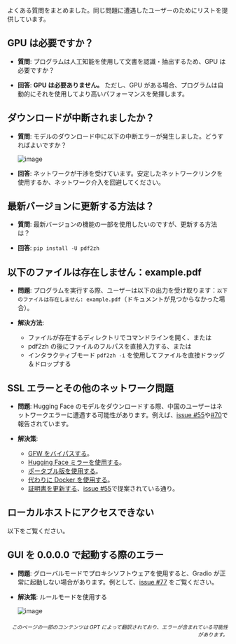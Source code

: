 よくある質問をまとめました。同じ問題に遭遇したユーザーのためにリストを提供しています。

## GPU は必要ですか？
- **質問**:
プログラムは人工知能を使用して文書を認識・抽出するため、GPU は必要ですか？

- **回答**:
**GPU は必要ありません。** ただし、GPU がある場合、プログラムは自動的にそれを使用してより高いパフォーマンスを発揮します。

## ダウンロードが中断されましたか？
- **質問**:
モデルのダウンロード中に以下の中断エラーが発生しました。どうすればよいですか？

  ![image](https://github.com/user-attachments/assets/3c4eed44-3d9b-4e2f-a224-a58edca718c2)

- **回答**:
ネットワークが干渉を受けています。安定したネットワークリンクを使用するか、ネットワーク介入を回避してください。

## 最新バージョンに更新する方法は？
- **質問**:
最新バージョンの機能の一部を使用したいのですが、更新する方法は？

- **回答**:
`pip install -U pdf2zh`


## 以下のファイルは存在しません：example.pdf
- **問題**:
プログラムを実行する際、ユーザーは以下の出力を受け取ります：`以下のファイルは存在しません: example.pdf`（ドキュメントが見つからなかった場合）。

- **解決方法**:
  - ファイルが存在するディレクトリでコマンドラインを開く、または
  - pdf2zh の後にファイルのフルパスを直接入力する、または
  - インタラクティブモード `pdf2zh -i` を使用してファイルを直接ドラッグ＆ドロップする


## SSL エラーとその他のネットワーク問題
- **問題**:
Hugging Face のモデルをダウンロードする際、中国のユーザーはネットワークエラーに遭遇する可能性があります。例えば、[issue #55](https://github.com/PDFMathTranslate/PDFMathTranslate-next/issues/55)や[#70](https://github.com/PDFMathTranslate/PDFMathTranslate-next/issues/70)で報告されています。

- **解決策**:
  - [GFW をバイパスする](https://github.com/clash-verge-rev/clash-verge-rev)。
  - [Hugging Face ミラーを使用する](https://hf-mirror.com/)。
  - [ポータブル版を使用する](https://github.com/PDFMathTranslate/PDFMathTranslate-next?tab=readme-ov-file#method-ii-portable)。
  - [代わりに Docker を使用する](https://github.com/PDFMathTranslate/PDFMathTranslate-next#docker)。
  - [証明書を更新する](https://stackoverflow.com/questions/51925384/unable-to-get-local-issuer-certificate-when-using-requests)、[issue #55](https://github.com/PDFMathTranslate/PDFMathTranslate-next/issues/55)で提案されている通り。

## ローカルホストにアクセスできない
以下をご覧ください。

## GUI を 0.0.0.0 で起動する際のエラー
- **問題**:
グローバルモードでプロキシソフトウェアを使用すると、Gradio が正常に起動しない場合があります。例として、[issue #77](https://github.com/PDFMathTranslate/PDFMathTranslate-next/issues/77) をご覧ください。

- **解決策**:
ルールモードを使用する

  ![image](https://github.com/user-attachments/assets/b1f2b16a-eb6a-4c03-995c-332ef1d82c96)

<div align="right"> 
<h6><small>このページの一部のコンテンツは GPT によって翻訳されており、エラーが含まれている可能性があります。</small></h6>